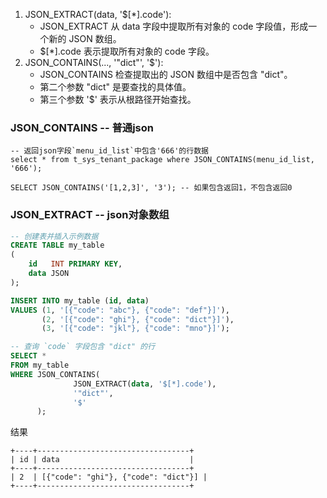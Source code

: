 1. JSON_EXTRACT(data, '$[*].code'):
    - JSON_EXTRACT 从 data 字段中提取所有对象的 code 字段值，形成一个新的 JSON 数组。
    - $[*].code 表示提取所有对象的 code 字段。
2. JSON_CONTAINS(..., '"dict"', '$'):
    - JSON_CONTAINS 检查提取出的 JSON 数组中是否包含 "dict"。
    - 第二个参数 "dict" 是要查找的具体值。
    - 第三个参数 '$' 表示从根路径开始查找。

### JSON_CONTAINS -- 普通json

```
-- 返回json字段`menu_id_list`中包含'666'的行数据
select * from t_sys_tenant_package where JSON_CONTAINS(menu_id_list, '666');

SELECT JSON_CONTAINS('[1,2,3]', '3'); -- 如果包含返回1，不包含返回0
```

### JSON_EXTRACT -- json对象数组

```sql
-- 创建表并插入示例数据
CREATE TABLE my_table
(
    id   INT PRIMARY KEY,
    data JSON
);

INSERT INTO my_table (id, data)
VALUES (1, '[{"code": "abc"}, {"code": "def"}]'),
       (2, '[{"code": "ghi"}, {"code": "dict"}]'),
       (3, '[{"code": "jkl"}, {"code": "mno"}]');

-- 查询 `code` 字段包含 "dict" 的行
SELECT *
FROM my_table
WHERE JSON_CONTAINS(
              JSON_EXTRACT(data, '$[*].code'),
              '"dict"',
              '$'
      );
```

结果

```
+----+----------------------------------+
| id | data                             |
+----+----------------------------------+
| 2  | [{"code": "ghi"}, {"code": "dict"}] |
+----+----------------------------------+
```
